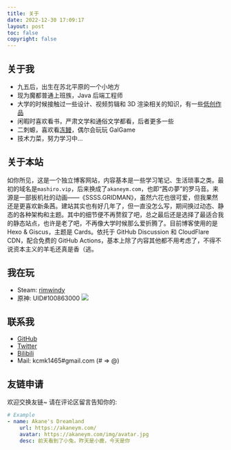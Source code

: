 ```yaml
---
title: 关于
date: 2022-12-30 17:09:17
layout: post
toc: false
copyright: false
---
```

## 关于我
* 九五后，出生在苏北平原的一个小地方
* 现为魔都普通上班族，Java 后端工程师
* 大学的时候接触过一些设计、视频剪辑和 3D 渲染相关的知识，有一些[低创作品](https://space.bilibili.com/206940703/channel/seriesdetail?sid=1525194)
* 闲暇时喜欢看书，严肃文学和通俗文学都看，后者更多一些
* 二刺螈，喜欢看[冻鳗](https://space.bilibili.com/206940703/bangumi)，偶尔会玩玩 GalGame
* 技术力菜，努力学习中...

## 关于本站
如你所见，这是一个独立博客网站，内容基本是一些学习笔记、生活琐事之类。最初的域名是`mashiro.vip`，后来换成了`akaneym.com`，也即“茜の夢”的罗马音。来源是一部扳机社的动画——《SSSS.GRIDMAN》，虽然六花也很可爱，但我果然还是更喜欢新条茜。建站其实也有好几年了，但一直没怎么写，期间换过动态、静态的各种架构和主题。其中的细节便不再赘叙了吧，总之最后还是选择了最适合我的静态站点，也许是老了吧，不再像大学时候那么爱折腾了。目前博客使用的是 Hexo & Giscus，主题是 Cards。依托于 GitHub Discussion 和 CloudFlare CDN，配合免费的 GitHub Actions，基本上除了内容其他都不用考虑了，不得不说资本主义的羊毛还真是香（逃。

## 我在玩
* Steam: [rimwindy](https://steamcommunity.com/profiles/76561198810845598)
* 原神: UID#100863000
![](https://genshin-card.akaneym.com/detail/19/76098423.png)

## 联系我
* [GitHub](https://github.com/rimwindy)
* [Twitter](https://twitter.com/rimwindy)
* [Bilibili](https://space.bilibili.com/206940703)
* Mail: kcmk1465#gmail.com (# => @)

## 友链申请
欢迎交换友链~
请在评论区留言告知你的:
```yml
# Example
- name: Akane's Dreamland
    url: https://akaneym.com/
    avatar: https://akaneym.com/img/avatar.jpg
    desc: 前天看到了小兔，昨天是小鹿，今天是你
```
